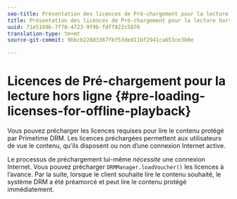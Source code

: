 ```yaml
---
seo-title: Présentation des licences de Pré-chargement pour la lecture hors ligne
title: Présentation des licences de Pré-chargement pour la lecture hors ligne
uuid: 71e5169b-7f70-4723-9f9b-fdff822c5876
translation-type: tm+mt
source-git-commit: 9bbcb228d3367fbf53de811bf2941ca653ce3b0e

---
```



# Licences de Pré-chargement pour la lecture hors ligne {#pre-loading-licenses-for-offline-playback}

Vous pouvez précharger les licences requises pour lire le contenu protégé par Primetime DRM. Les licences préchargées permettent aux utilisateurs de vue le contenu, qu’ils disposent ou non d’une connexion Internet active.

Le processus de préchargement lui-même *nécessite* une connexion Internet. Vous pouvez précharger `DRMManager.loadVoucher()` les licences à l’avance. Par la suite, lorsque le client souhaite lire le contenu souhaité, le système DRM a été préamorcé et peut lire le contenu protégé immédiatement.
